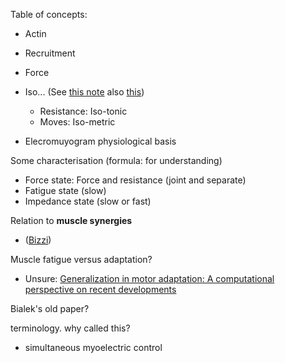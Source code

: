 Table of concepts:
* Actin
* Recruitment
* Force
* Iso... (See [this note](https://github.com/sohale/point-process-notes/blob/main/emg-project/a-presentation.md) also [this](https://github.com/sohale/point-process-notes/blob/main/emg-project/emg-project.md))

   * Resistance: Iso-tonic
   * Moves: Iso-metric
* Elecromuyogram physiological basis

Some characterisation (formula: for understanding)

* Force state: Force and resistance (joint and separate)
* Fatigue state (slow)
* Impedance state (slow or fast)

Relation to **muscle synergies**
* ([Bizzi](https://www.nature.com/articles/nature03014))

Muscle fatigue versus adaptation?
* Unsure: [Generalization in motor adaptation: A computational perspective on recent developments](https://onlinelibrary.wiley.com/doi/full/10.1111/j.1468-5884.2010.00430.x)

Bialek's old paper?


terminology. why called this?
* simultaneous myoelectric control
